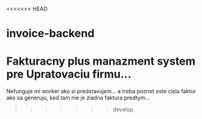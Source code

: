 <<<<<<< HEAD
# invoice-backend
Fakturacny plus manazment system pre Upratovaciu firmu...
=======
  Nefunguje mi worker ako si predstavujem... a treba pozriet este cisla faktur ako sa generuju, ked tam nie je ziadna faktura predtym... 
>>>>>>> develop
